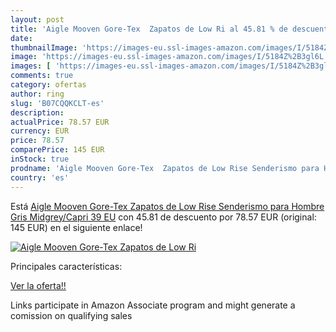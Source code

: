 ```yaml
---
layout: post
title: 'Aigle Mooven Gore-Tex  Zapatos de Low Ri al 45.81 % de descuento'
date: 
thumbnailImage: 'https://images-eu.ssl-images-amazon.com/images/I/5184Z%2B3gl6L._SL200_.jpg'
image: 'https://images-eu.ssl-images-amazon.com/images/I/5184Z%2B3gl6L._SL200_.jpg'
images: [ 'https://images-eu.ssl-images-amazon.com/images/I/5184Z%2B3gl6L._SL200_.jpg' ]
comments: true
category: ofertas
author: ring
slug: 'B07CQQKCLT-es'
description:
actualPrice: 78.57 EUR
currency: EUR
price: 78.57
comparePrice: 145 EUR
inStock: true
prodname: 'Aigle Mooven Gore-Tex  Zapatos de Low Rise Senderismo para Hombre  Gris  Midgrey/Capri   39 EU'
country: 'es'
---
```


Está [Aigle Mooven Gore-Tex  Zapatos de Low Rise Senderismo para Hombre  Gris  Midgrey/Capri   39 EU](https://www.amazon.es/dp/B07CQQKCLT/?tag=tolees-21) con 45.81 de descuento por 78.57 EUR (original: 145 EUR) en el siguiente enlace!

[![Aigle Mooven Gore-Tex  Zapatos de Low Ri](https://images-eu.ssl-images-amazon.com/images/I/5184Z%2B3gl6L._SL200_.jpg)](https://www.amazon.es/dp/B07CQQKCLT/?tag=tolees-21)

Principales características:


[Ver la oferta!!](https://www.amazon.es/dp/B07CQQKCLT/?tag=tolees-21)

Links participate in Amazon Associate program and might generate a comission on qualifying sales


